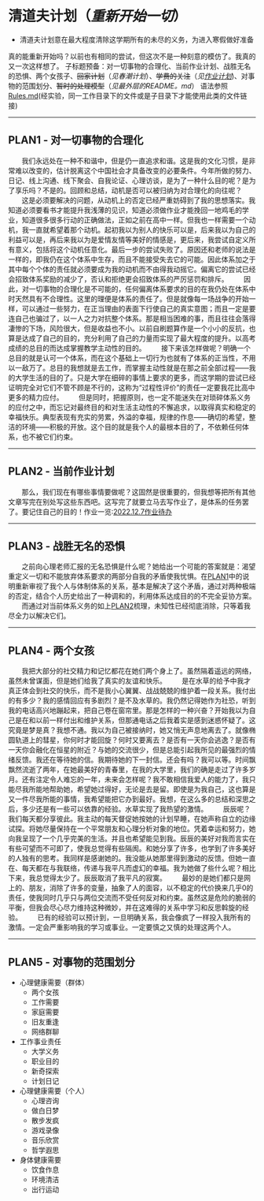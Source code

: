 # 清道夫计划（*重新开始一切*）

* 清道夫计划意在最大程度清除这学期所有的未尽的义务，为进入寒假做好准备

真的能重新开始吗？以前也有相同的尝试，但这次不是一种刻意的模仿了。我真的又一次这样想了。
子标题预备：对一切事物的合理化、当前作业计划、战胜无名的恐惧、两个女孩子、~~回家计划~~（*见春潮计划*）、~~学费的关注~~（*见[作业计划](#plan2---当前作业计划)*)、对事物的范围划分、~~暂时的处理模型~~（*见最外层的README。md*）
语法参照[Rules.md](Rules.md)(经实验，同一工作目录下的文件或是子目录下才能使用此类的文件链接)

---

<a name="plan1"></a>

## PLAN1 - 对一切事物的合理化

&nbsp;&nbsp;&nbsp;&nbsp;&nbsp;&nbsp;&nbsp;我们永远处在一种不和谐中，但是仍一直追求和谐。这是我的文化习惯，是非常难以改变的，估计脱离这个中国社会才具备改变的必要条件。今年所做的努力、日记、线上沟通、线下聚会、自我论证、心理访谈，是为了一种什么目的呢？是为了享乐吗？不是的。回顾和总结，动机是否可以被归纳为对合理化的向往呢？
&nbsp;&nbsp;&nbsp;&nbsp;&nbsp;&nbsp;&nbsp;这是必须要解决的问题，从动机上的否定已经严重妨碍到了我的思想落实。我知道必须要看书才能提升我浅薄的见识，知道必须做作业才能挽回一地鸡毛的学业，知道很多很多行动的正确做法，正如之前在高中一样。但我也一样需要一个动机，我一直就希望着那个动机。起初我以为别人的快乐可以是，后来我以为自己的利益可以是，再后来我以为是爱情友情等美好的情感是，更后来，我尝试自定义所有意义，包括将这个动机任意化。最后一步的尝试失败了。原因还和老师的说法是一样的，即我仍在这个体系中生存，而且不能接受失去它的可能。因此体系加之于其中每个个体的责任就必须要成为我的动机而不由得我动摇它。偏离它的尝试已经会招致体系奖励的减少了，否认和拒绝更会招致体系的严厉惩罚和排斥。
&nbsp;&nbsp;&nbsp;&nbsp;&nbsp;&nbsp;&nbsp;因此，对一切事物的合理化是不可能的，任何偏离体系要求的目的在我仍处在体系中时天然具有不合理性。这里的理便是体系的责任了。但是就像每一场战争的开始一样，可以通过一些努力，在正当理由的表面下行使自己的真实意图；而且一定是要连自己也骗过了，以一人之力对抗整个体系。那是相当困难的事，而且往往会落得凄惨的下场，风险很大，但是收益也不小。以前自刷题算作是一个小小的反抗，也算是达成了自己的目的，充分利用了自己的力量而实现了最大程度的提升。以高考成绩的总目的而达成掌握教学主动性的目的。
&nbsp;&nbsp;&nbsp;&nbsp;&nbsp;&nbsp;&nbsp;接下来该怎样做呢？明确一个总目的就是认可一个体系，而在这个基础上一切行为也就有了体系的正当性，不用以一敌万了。总目的我想就是去工作，而掌握主动性就是在那之前全部过程——我的大学生活的目的了。只是大学在细碎的事情上要求的更多，而这学期的尝试已经证明完全对它们不管不顾是不行的，这称为“过程性评价”的责任一定要我花比高中更多的精力应付。
&nbsp;&nbsp;&nbsp;&nbsp;&nbsp;&nbsp;&nbsp;但是同时，把握原则，也一定不能迷失在对琐碎体系义务的应付之中，而忘记对最终目的和对生活主动性的不懈追求，以取得真实和稳定的幸福快乐。典型表现有充实的劳累，外溢的幸福，规律的作息——确切的希望，整洁的环境——积极的开放。这个目的就是我个人的最根本目的了，不依赖任何体系，也不被它们约束。

---

<a name="plan2"></a>

## PLAN2 - 当前作业计划

&nbsp;&nbsp;&nbsp;&nbsp;&nbsp;&nbsp;&nbsp;那么，我们现在有哪些事情要做呢？这固然是很重要的，但我想等把所有其他文章写完在别处写这些东西吧。这写完了就要立马去写作业了，是体系的任务罢了。要记住自己的目的！作业一览:[2022.12.7作业待办](2022.12.7.homework.md)

---

<a name="plan3"></a>

## PLAN3 - 战胜无名的恐惧

&nbsp;&nbsp;&nbsp;&nbsp;&nbsp;&nbsp;&nbsp;之前向心理老师汇报的无名恐惧是什么呢？她给出一个可能的答案就是：渴望重定义一切和不能放弃体系要求的两部分自我的矛盾使我忧惧。在[PLAN1](#plan1---对一切事物的合理化)中的说明重新审视了我个人与体制体系的关系，基本是解决了这个矛盾，通过对两种极端的否定，结合个人历史给出了一种调和的，利用体系达成目的的不完全妥协方案。
&nbsp;&nbsp;&nbsp;&nbsp;&nbsp;&nbsp;&nbsp;而通过对当前体系义务的如上[PLAN2](#plan2---当前作业计划)梳理，未知性已经彻底消除，只等着我尽全力以解决它们。

---

<a name="plan4"></a>

## PLAN4 - 两个女孩

&nbsp;&nbsp;&nbsp;&nbsp;&nbsp;&nbsp;&nbsp;我把大部分的社交精力和记忆都花在她们两个身上了。虽然隔着遥远的网络，虽然未曾谋面，但是她们给我了真实的友谊和快乐。
&nbsp;&nbsp;&nbsp;&nbsp;&nbsp;&nbsp;&nbsp;是在水草的给予中我才真正体会到社交的快乐，而不是我小心翼翼、战战兢兢的维护着一段关系。我付出的有多少？我的感情回应有多剧烈？是不及水草的。我仍然记得她作为社恐，听到我的电话高兴地蹦起来，把自己卷在窗帘里。那是怎样的一种兴奋？开始我以为自己是在和以前一样付出和维护关系，但那通电话之后我着实是感到迷惑怀疑了。这究竟是梦是真？我想不通。我以为自己被接纳时，她又悄无声息地离去了。就像椭圆轨道上的彗星，你何时才能回旋？何时又要离去？是否有一天你会逃逸？是否有一天你会融化在恒星的附近？与她的交流很少，但是总能引起我所见的最强烈的情绪反馈。我还在等待她的信。我期待她的下一封信。还会有吗？我可以等。时间飘飘然流逝了两年，在她最美好的青春里，在我的大学里，我们的确是走过了许多岁月。还有注定令人难忘的一年，未来会怎样呢？我不敢相信我爱人的能力了，我只能尽我所能地帮助她，希望她过得好，无论是去是留。即使是为我自己，这也算是又一件尽我所能的事情，我希望能把它办到最好。我想，在这么多的总结和深思之后，多少还是有一些可以依靠的经验。水草实现了我热望的激情。
&nbsp;&nbsp;&nbsp;&nbsp;&nbsp;&nbsp;&nbsp;辰辰呢？我们每天都分享彼此。我主动的每天督促她按她的计划早睡，在她声称自立的边缘试探。将她尽量保持在一个平常朋友和心理分析对象的地位。凭着幸运和努力，她向我呈现了一个几乎完美的生活。并且也希望能见到我。辰辰的美好对我而言实在有些可望而不可即了，使我总觉得有些隔阂。和她分享了许多，也学到了许多美好的人独有的思考。我同样是感谢她的。我没能从她那里得到激动的反馈。但她一直在、每天都在与我联络，传递与我平凡而虚幻的幸福。我为她做了些什么呢？相比下来，我总觉得太少了。辰辰取消了我平凡的寂寞。
&nbsp;&nbsp;&nbsp;&nbsp;&nbsp;&nbsp;&nbsp;最妙的是她们都只是网上的、朋友，消除了许多的变量，抽象了人的面容，以不稳定的代价换来几乎0的责任，使我同时几乎只与两位交流而不受任何反对和约束。虽然这是危险的脆弱的平衡，但我会尽心尽力维持这种微妙，并在这难得的关系中学习和反思斡旋的经验。
&nbsp;&nbsp;&nbsp;&nbsp;&nbsp;&nbsp;&nbsp;已有的经验可以预计到，一旦明确关系，我会像疯了一样投入我所有的激情。一定会严重影响我的学习或事业。一定要慎之又慎的处理这两个人。

---

<a name="plan5"></a>

## PLAN5 - 对事物的范围划分

* 心理健康需要（群体）
  * 两个女孩
  * 工作需要
  * 家庭需要
  * 旧友重逢
  * 网络群聊
* 工作事业责任
  * 大学义务
  * 职业目的
  * 新奇探索
  * 计划日记
* 心理健康需要（个人）
  * 心理咨询
  * 做白日梦
  * 散步发疯
  * 游戏录像
  * 音乐欣赏
  * 哲学遐思
* 身体健康需要
  * 饮食作息
  * 环境清洁
  * 出行运动
<!-- markdownlint-configure-file {
  "no-inline-html": {
    "allowed_elements": [
      "a"
    ]
  }
} -->
